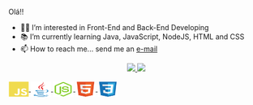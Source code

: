 Olá!!

- 👩‍💻 I’m interested in Front-End and Back-End Developing
- 📚 I’m currently learning Java, JavaScript, NodeJS, HTML and CSS 
- 📫 How to reach me... send me an <a href="mailto:beatrizvguima@gmail.com?Subject=Olá" target="_top">e-mail</a>
<div align="center">
  <a href="https://github.com/beatrizvilar">
  <img height="180em" src="https://github-readme-stats.vercel.app/api?username=beatrizvilar&theme=dark&show_icons=true"/>
  <img height="180em" src="https://github-readme-stats.vercel.app/api/top-langs/?username=beatrizvilar&layout=compact&langs_count=16&theme=dark"/>
</div>
<div style="display: inline_block"><br>
  <img align="center" alt="Rafa-Js" height="30" width="40" src="https://raw.githubusercontent.com/devicons/devicon/master/icons/javascript/javascript-plain.svg">
  <img align="center" alt="Rafa-CSS" height="30" width="40" src="https://raw.githubusercontent.com/devicons/devicon/master/icons/java/java-original.svg">
  <img align="center" alt="Rafa-CSS" height="30" width="40" src="https://raw.githubusercontent.com/devicons/devicon/master/icons/nodejs/nodejs-original.svg">
  <img align="center" alt="Rafa-HTML" height="30" width="40" src="https://raw.githubusercontent.com/devicons/devicon/master/icons/html5/html5-original.svg">
  <img align="center" alt="Rafa-CSS" height="30" width="40" src="https://raw.githubusercontent.com/devicons/devicon/master/icons/css3/css3-original.svg">
